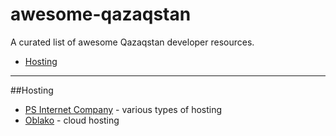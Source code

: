 # awesome-qazaqstan
A curated list of awesome Qazaqstan developer resources.

- [Hosting](#hosting)

---

##Hosting

* [PS Internet Company](https://www.ps.kz) - various types of hosting
* [Oblako](https://oblako.kz) - cloud hosting
